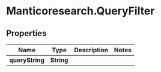 # Manticoresearch.QueryFilter

## Properties

Name | Type | Description | Notes
------------ | ------------- | ------------- | -------------
**queryString** | **String** |  | 




